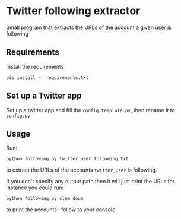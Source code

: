 # Twitter following extractor

Small program that extracts the URLs of the account a given user is following
 
## Requirements

Install the requirements

    pip install -r requirements.txt
    
## Set up a Twitter app

Set up a twitter app and fill the `config_template.py`, 
then rename it to `config.py`

## Usage

Run: 

    python following.py twitter_user following.txt
            
to extract the URLs of the accounts `twitter_user` is following.

If you don't specify any output path then it will just print the URLs 
for instance you could run:

    python following.py clem_doum 

to print the accounts I follow to your console
        